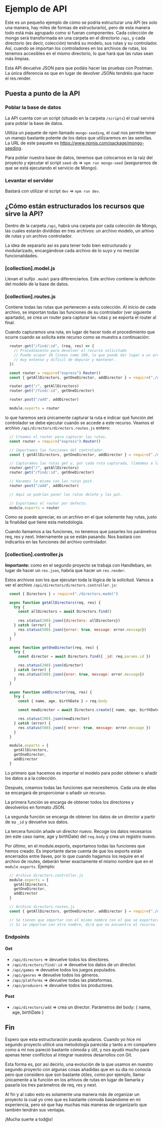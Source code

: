 # Ejemplo de API

Este es un pequeño ejemplo de cómo se podría estructurar una API (es solo una manera,
hay miles de formas de estructurarlo), pero de esta manera todo está más agrupado
como si fueran componentes. Cada colección de mongo será transformada en una carpeta
en el directorio `/api`, y cada directorio (es decir, colección) tendrá su modelo,
sus rutas y su controlador. Así, cuando se importan los controladores en los archivos
de rutas, los tenemos accesibles en el mismo directorio, lo que hará que las rutas sean
más limpias.

Esta API devuelve JSON para que podáis hacer las pruebas con Postman. La única diferencia
es que en lugar de devolver JSONs tendréis que hacer el res.render.

## Puesta a punto de la API

### Poblar la base de datos

La API cuenta con un script (situado en la carpeta `/scripts`) el cual servirá para
poblar la base de datos.

Utiliza un paquete de npm llamado `mongo-seeding`, el cual nos permite tener un
manejo bastante potente de los datos que utilizaremos en las semillas. La URL de este
paquete es https://www.npmjs.com/package/mongo-seeding.

Para poblar nuestra base de datos, tenemos que colocarnos en la raíz del proyecto y
ejecutar el script `seed-db` => `npm run mongo-seed` (asegurarnos de que se está
ejecutando el servicio de Mongo).

### Levantar el servidor

Bastará con utilizar el script `dev` => `npm run dev`.

## ¿Cómo están estructurados los recursos que sirve la API?

Dentro de la carpeta `/api`, habrá una carpeta por cada colección de Mongo, las cuales
estarán divididas en tres archivos: un archivo modelo, un arhivo de rutas y un archivo
controlador.

La idea de separarlo así es para tener todo bien estructurado y modularizado, encargándose
cada archivo de lo suyo y no mezclar funcionalidades.

### [collection].model.js

Llevan el sufijo `.model` para diferenciarlos. Este archivo contiene la defición del modelo
de la base de datos.

### [collection].routes.js

Contiene todas las rutas que pertenecen a esta colección. Al inicio de cada archivo, se importan
todas las funciones de su controlador (ver siguiente apartado), se crea un router para capturar
las rutas y se exporta el router al final.

Cuando capturamos una ruta, en lugar de hacer todo el procedimiento que ocurre cuando se solicita
este recurso como se muestra a continuación:

```javascript
  router.get("/find/:id", (req, res) => {
    // Procedimiento para devolver el recurso solicitado
    // Puede ocupar 10 líneas como 100, lo que puede dar lugar a un archivo de rutas
    // muy extenso y difícil de depurar y mantener.
  })
```

```javascript
  const router = require("express").Router()
  const { getAllDirectors, getOneDirector, addDirector } = require("./directors.controller")

  router.get("/", getAllDirectors)
  router.get("/find/:id", getOneDirector)

  router.post("/add", addDirector)

  module.exports = router
```

lo que haremos será únicamente capturar la ruta e indicar qué función del controlador se debe ejecutar
cuando se accede a este recurso. Veamos el archivo `/api/directors/directors.routes.js` entero:

```javascript
  // Creamos el router para capturar las rutas.
  const router = require("express").Router()

  // Importamos las funciones del controlador.
  const { getAllDirectors, getOneDirector, addDirector } = require("./directors.controller")

  // Capturamos las rutas get y, por cada ruta capturada, llamamos a la función que le corresponda.
  router.get("/", getAllDirectors)
  router.get("/find/:id", getOneDirector)

  // Hacemos lo mismo con las rutas post.
  router.post("/add", addDirector)

  // Aquí se podrían poner las rutas delete y las put.

  // Exportamos el router por defecto.
  module.exports = router
```

Como se puede apreciar, es un archivo en el que solamente hay rutas, justo la finalidad que tiene esta
metodología.

Cuando llamamos a las funciones, no tenemos que pasarles los parámetros req, res y next. Internamente ya
se están pasando. Nos bastará con indicarlos en las funciones del archivo controlador.

### [collection].controller.js

**Importante:** como en el segundo proyecto se trabaja con Handlebars, en lugar de hacer un `res.json`,
habría que hacer un `res.render`.

Estos archivos son los que ejecutan toda la lógica de la solicitud. Vamos a ver el archivo
`/api/directors/directors.controller.js`:

```javascript
  const { Directors } = require("./directors.model")

  async function getAllDirectors(req, res) {
    try {
      const allDirectors = await Directors.find()
      
      res.status(200).json({directors: allDirectors})
    } catch (error) {
      res.status(500).json({error: true, message: error.message})
    }
  }

  async function getOneDirector(req, res) {
    try {
      const director = await Directors.find({ _id: req.params.id })

      res.status(200).json(director)
    } catch (error) {
      res.status(500).json({eror: true, message: error.message})
    }
  }

  async function addDirector(req, res) {
    try {
      const { name, age, birthDate } = req.body

      const newDirector = await Directors.create({ name, age, birthDate })

      res.status(200).json(newDirector)
    } catch (error) {
      res.status(500).json({ error: true, message: error.message })
    }
  }

  module.exports = {
    getAllDirectors,
    getOneDirector,
    addDirector
  }
```

Lo primero que hacemos es importar el modelo para poder obtener o añadir los datos a
a la colección.

Después, creamos todas las funciones que necesitemos. Cada una de ellas se encargará
de proporcionar o añadir un recurso.

La primera función se encarga de obtener todos los directores y devolverlos en formato
JSON.

La segunda función se encarga de obtener los datos de un director a partir de su `_id` y
devuelve sus datos.

La tercera función añade un director nuevo. Recoge los datos necesarios (en este caso
name, age y birthDate) del `req.body` y crea un registro nuevo.

Por último, en el module.exports, exportamos todas las funciones que hemos creado. Es
importante darse cuenta de que los exports están encerrados entre llaves, por lo que cuando
hagamos los require en el archivo de routes, deberán tener exactamente el mismo nombre
que en el `module.exports`. Ejemplo:

```Javascript
  // Archivo directors.controller.js
  module.exports = {
    getAllDirectors,
    getOneDirector,
    addDirector
  }
```

```Javascript
  // Archivo directors.routes.js
  const { getAllDirectors, getOneDirector, addDirector } = require("./directors.controller")

  // Se tienen que importar con el mismo nombre con el que se exportaron.
  // Si se importan con otro nombre, dirá que no encuentra el recurso.
```

### Endpoints

#### Get

* `/api/directors` => devuelve todos los directores.
* `/api/directors/find/:id` => devuelve los datos de un director.
* `/api/games` => devuelve todos los juegos populados.
* `/api/genres` => devuelve todos los géneros.
* `/api/platforms` => devuelve todas las plataformas.
* `/api/producers` => devuelve todos los productores.


#### Post

* `/api/directors/add` => crea un director. Parámetros del body: { name, age, birthDate }

## Fin

Espero que esta estructuración pueda ayudaros. Cuando yo hice mi segundo proyecto utilicé una
metodología parecida y tanto a mi compañero como a mí nos pareció bastante cómoda y útil, y
nos ayudó mucho para apenas tener conflictos al integrar nuestros desarrollos con Git.

Esta forma es, por así decirlo, una evolución de la que usamos en nuestro segundo proyecto con
algunas cosas añadidas que en su día no conocía pero que considero que son bastante útiles, como
por ejemplo, llamar únicamente a la función en los arhivos de rutas en lugar de llamarla y pasarla
los tres parámetros de req, res y next.

Al fin y al cabo esto es solamente una manera más de organizar un proyecto la cual yo creo
que es bastante cómoda basándome en mi experiencia, pero sé que hay muchas más maneras de organizarlo
que también tendrán sus ventajas.

¡Mucha suerte a tod@s!
